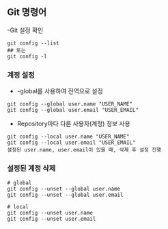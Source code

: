 ## Git 명령어
-Git 설정 확인
```
git config --list
## 또는
git config -l
```
### 계정 설정
- -global를 사용하여 전역으로 설정
```
git config --global user.name "USER_NAME"
git config --global user.email "USER_EMAIL"
```
- Repository마다 다른 사용자(계정) 정보 사용
```
git config --local user.name "USER_NAME"
git config --local user.email "USER_EMAIL"
설정된 user.name, user.email이 있을 때, 삭제 후 설정 진행
```
### 설정된 계정 삭제
```
# global
git config --unset --global user.name
git config --unset --global user.email

# local
git config --unset user.name
git config --unset user.email
```
